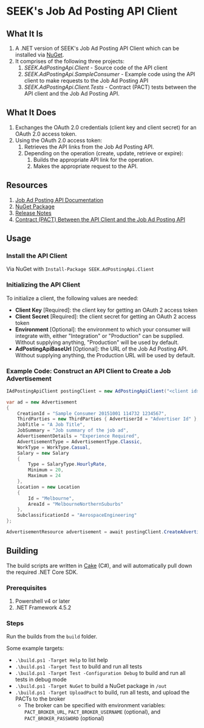 # SEEK's Job Ad Posting API Client

## What It Is
1. A .NET version of SEEK's Job Ad Posting API Client which can be installed via [NuGet](https://www.nuget.org/packages/SEEK.AdPostingApi.Client).
2. It comprises of the following three projects:
    1. *SEEK.AdPostingApi.Client* - Source code of the API client
    2. *SEEK.AdPostingApi.SampleConsumer* - Example code using the API client to make requests to the Job Ad Posting API
    3. *SEEK.AdPostingApi.Client.Tests* - Contract (PACT) tests between the API client and the Job Ad Posting API.

## What It Does
1. Exchanges the OAuth 2.0 credentials (client key and client secret) for an OAuth 2.0 access token.
2. Using the OAuth 2.0 access token:
    1. Retrieves the API links from the Job Ad Posting API.
    2. Depending on the operation (create, update, retrieve or expire):
        1. Builds the appropriate API link for the operation.
        2. Makes the appropriate request to the API.

## Resources

1. [Job Ad Posting API Documentation](https://devportal.seek.com.au)
2. [NuGet Package](https://www.nuget.org/packages/SEEK.AdPostingApi.Client)
3. [Release Notes](https://github.com/SEEK-Jobs/ad-posting-api-client/releases)
4. [Contract (PACT) Between the API Client and the Job Ad Posting API](https://github.com/SEEK-Jobs/ad-posting-api-client/blob/master/pact/README.md)

## Usage

### Install the API Client
Via NuGet with `Install-Package SEEK.AdPostingApi.Client`

### Initializing the API Client
To initialize a client, the following values are needed:
* **Client Key** [Required]: the client key for getting an OAuth 2 access token
* **Client Secret** [Required]: the client secret for getting an OAuth 2 access token
* **Environment** [Optional]: the environment to which your consumer will integrate with, either "Integration" or "Production" can be supplied. Without supplying anything, "Production" will be used by default.
* **AdPostingApiBaseUrl** [Optional]: the URL of the Job Ad Posting API. Without supplying anything, the Production URL will be used by default.

### Example Code: Construct an API Client to Create a Job Advertisement

```c#
IAdPostingApiClient postingClient = new AdPostingApiClient("<client id>", "<client secret>", Environment.Integration);

var ad = new Advertisement
{
    CreationId = "Sample Consumer 20151001 114732 1234567",
    ThirdParties = new ThirdParties { AdvertiserId = "Advertiser Id" },
    JobTitle = "A Job Title",
    JobSummary = "Job summary of the job ad",
    AdvertisementDetails = "Experience Required",
    AdvertisementType = AdvertisementType.Classic,
    WorkType = WorkType.Casual,
    Salary = new Salary
    {
        Type = SalaryType.HourlyRate,
        Minimum = 20,
        Maximum = 24
    },
    Location = new Location
    {
        Id = "Melbourne",
        AreaId = "MelbourneNorthernSuburbs"
    },
    SubclassificationId = "AerospaceEngineering"
};

AdvertisementResource advertisement = await postingClient.CreateAdvertisementAsync(ad);
```

## Building

The build scripts are written in [Cake](https://cakebuild.net) (C#), and will automatically pull down the required .NET Core SDK.

### Prerequisites

  1. Powershell v4 or later
  2. .NET Framework 4.5.2

### Steps

Run the builds from the `build` folder.

Some example targets:

 * `.\build.ps1 -Target Help` to list help
 * `.\build.ps1 -Target Test` to build and run all tests
 * `.\build.ps1 -Target Test -Configuration Debug` to build and run all tests in debug mode
 * `.\build.ps1 -Target NuGet` to build a NuGet package in `/out`
 * `.\build.ps1 -Target UploadPact` to build, run all tests, and upload the PACTs to the broker
    * The broker can be specified with environment variables: `PACT_BROKER_URL`, `PACT_BROKER_USERNAME` (optional), and `PACT_BROKER_PASSWORD` (optional)